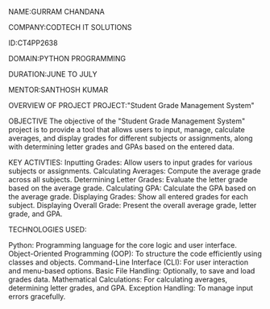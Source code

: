 NAME:GURRAM CHANDANA

COMPANY:CODTECH IT SOLUTIONS

ID:CT4PP2638

DOMAIN:PYTHON PROGRAMMING

DURATION:JUNE TO JULY

MENTOR:SANTHOSH KUMAR

OVERVIEW OF PROJECT
PROJECT:"Student Grade Management System"

OBJECTIVE
The objective of the "Student Grade Management System" project is to provide a tool that allows users to input, manage, calculate averages, and display grades for different subjects or assignments, along with determining letter grades and GPAs based on the entered data.

KEY ACTIVTIES:
Inputting Grades: Allow users to input grades for various subjects or assignments.
Calculating Averages: Compute the average grade across all subjects.
Determining Letter Grades: Evaluate the letter grade based on the average grade.
Calculating GPA: Calculate the GPA based on the average grade.
Displaying Grades: Show all entered grades for each subject.
Displaying Overall Grade: Present the overall average grade, letter grade, and GPA.

TECHNOLOGIES USED:

Python: Programming language for the core logic and user interface.
Object-Oriented Programming (OOP): To structure the code efficiently using classes and objects.
Command-Line Interface (CLI): For user interaction and menu-based options.
Basic File Handling: Optionally, to save and load grades data.
Mathematical Calculations: For calculating averages, determining letter grades, and GPA.
Exception Handling: To manage input errors gracefully.
